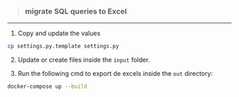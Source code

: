 > ### migrate SQL queries to Excel

---

1. Copy and update the values

```sh
cp settings.py.template settings.py
```

2. Update or create files inside the `input` folder.


4. Run the following cmd to export de excels inside the `out` directory: 

```sh
docker-compose up --build 
```

